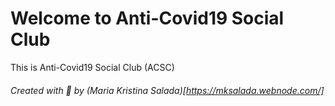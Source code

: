 # Welcome to Anti-Covid19 Social Club
This is Anti-Covid19 Social Club (ACSC)

###### Created with 💜 by (Maria Kristina Salada)[https://mksalada.webnode.com/]